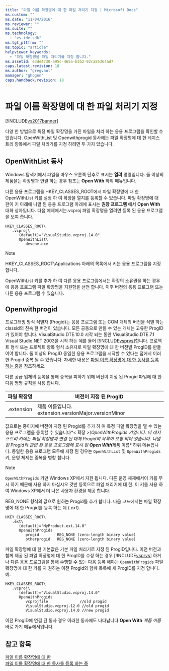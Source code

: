 ```yaml
---
title: "파일 이름 확장명에 대 한 파일 처리기 지정 | Microsoft Docs"
ms.custom: ""
ms.date: "11/04/2016"
ms.reviewer: ""
ms.suite: ""
ms.technology: 
  - "vs-ide-sdk"
ms.tgt_pltfrm: ""
ms.topic: "article"
helpviewer_keywords: 
  - "파일 확장명을 파일 처리기를 지정 합니다."
ms.assetid: e3de4730-a95c-465a-b3b2-92ca85364ad7
caps.latest.revision: 18
ms.author: "gregvanl"
manager: "ghogen"
caps.handback.revision: 18
---
```

# 파일 이름 확장명에 대 한 파일 처리기 지정
[!INCLUDE[vs2017banner](../code-quality/includes/vs2017banner.md)]

다양 한 방법으로 특정 파일 확장명을 가진 파일을 처리 하는 응용 프로그램을 확인할 수 있습니다. OpenWithList 및 Openwithprogid 동사에는 파일 확장명에 대 한 레지스트리 항목에서 파일 처리기를 지정 하려면 두 가지 있습니다.  
  
## OpenWithList 동사  
 Windows 탐색기에서 파일을 마우스 오른쪽 단추로 표시는 **열려** 명령입니다. 둘 이상의 제품을는 확장명과 연결 하는 경우 참조는 **Open With** 하위 메뉴입니다.  
  
 다른 응용 프로그램을 HKEY\_CLASSES\_ROOT에서 파일 확장명에 대 한 OpenWithList 키를 설정 하 여 확장을 열지를 등록할 수 있습니다. 파일 확장명에 대 한이 키 아래에 나열 된 응용 프로그램 아래에 표시는 **권장 프로그램** 에서 **Open With** 대화 상자입니다. 다음 예제에서는.vcproj 파일 확장명을 열려면 등록 된 응용 프로그램을 보여 줍니다.  
  
```  
HKEY_CLASSES_ROOT\  
   .vcproj\  
      (default)="VisualStudio.vcproj.14.0"  
      OpenWithList\  
         devenv.exe  
```  
  
> [!NOTE]
>  HKEY\_CLASSES\_ROOT\\Applications 아래의 목록에서 키는 응용 프로그램을 지정 합니다.  
  
 OpenWithList 키를 추가 하 여 다른 응용 프로그램에서는 확장의 소유권을 하는 경우에 응용 프로그램 파일 확장명을 지원함을 선언 합니다. 이후 버전의 응용 프로그램 또는 다른 응용 프로그램 수 있습니다.  
  
## Openwithprogid  
 프로그래밍 방식 식별자 \(Progid\)는 응용 프로그램 또는 COM 개체의 버전을 식별 하는 classid의 친숙 한 버전이 있습니다. 모든 공동으로 만들 수 있는 개체는 고유한 ProgID가 있어야 합니다. VisualStudio.DTE.10.0 시작 되는 동안 VisualStudio.DTE.7.1 Visual Studio.NET 2003을 시작 하는 예를 들어 [!INCLUDE[vsprvs](../code-quality/includes/vsprvs_md.md)]합니다. 프로젝트 형식 또는 프로젝트 항목 형식 소유자로 파일 확장명에 대 한 버전별 ProgID를 만들어야 합니다. 둘 이상의 ProgID 동일한 응용 프로그램을 시작할 수 있다는 점에서 이러한 Progid 중복 될 수 있습니다. 자세한 내용은 [파일 이름 확장명에 대 한 동사를 등록 하는 중](../extensibility/registering-verbs-for-file-name-extensions.md)을 참조하세요.  
  
 다른 공급 업체의 등록을 통해 중복을 피하기 위해 버전이 지정 된 Progid 파일에 대 한 다음 명명 규칙을 사용 합니다.  
  
|파일 확장명|버전이 지정 된 ProgID|  
|------------|---------------------|  
|.extension|제품 이름입니다. extension.versionMajor.versionMinor|  
  
 값으로는 중이지에 버전이 지정 된 Progid를 추가 하 여 특정 파일 확장명을 열 수 있는 응용 프로그램을 등록할 수 있습니다*\< 확장 \>*\\OpenWithProgids 키입니다. 이 레지스트리 키에는 파일 확장명과 연결 된 대체 Progid의 목록이 포함 되어 있습니다. 나열 된 Progid와 관련 된 응용 프로그램에 표시 된 **Open With***제품 이름* 하위 메뉴입니다. 동일한 응용 프로그램 모두에 지정 된 경우는 `OpenWithList` 및 `OpenWithProgids` 키, 운영 체제는 중복을 병합 합니다.  
  
> [!NOTE]
>  `OpenWithProgids` 키만 Windows XP에서 지원 됩니다. 다른 운영 체제에서이 키를 무시 하기 때문에 사용 하지 마십시오 것만 등록으로 파일 처리기에 대 한. 이 키를 사용 하 여 Windows XP에서 더 나은 사용자 환경을 제공 합니다.  
  
 REG\_NONE 형식의 값으로 원하는 Progid를 추가 합니다. 다음 코드에서는 파일 확장명에 대 한 Progid를 등록 하는 예 \(.*ext*\).  
  
```  
HKEY_CLASSES_ROOT\  
   .ext\  
      (default)="MyProduct.ext.14.0"  
      OpenWithProgids  
         progid        REG_NONE (zero-length binary value)  
         otherprogid   REG_NONE (zero-length binary value)  
```  
  
 파일 확장명에 대 한 기본값은 기본 파일 처리기로 지정 된 ProgID입니다. 이전 버전과 함께 제공 된 파일 확장명에 대 한 ProgID를 수정 하는 경우 [!INCLUDE[vsprvs](../code-quality/includes/vsprvs_md.md)] 하거나 다른 응용 프로그램을 통해 수행할 수 있는 다음 등록 해야는 `OpenWithProgids` 파일 확장명에 대 한 키를 지 원하는 이전 Progid와 함께 목록에 새 ProgID를 지정 합니다. 예:  
  
```  
HKEY_CLASSES_ROOT\  
   .vcproj\  
      (default)="VisualStudio.vcproj.14.0"  
      OpenWithProgids  
         vcprojfile              //old progid  
         VisualStudio.vcproj.12.0 //old progid  
         VisualStudio.vcproj.14.0 //new progid  
```  
  
 이전 ProgID에 연결 된 동사 경우 이러한 동사에도 나타납니다 **Open With** *제품 이름* 바로 가기 메뉴에서입니다.  
  
## 참고 항목  
 [파일 이름 확장명에 대 한](../extensibility/about-file-name-extensions.md)   
 [파일 이름 확장명에 대 한 동사를 등록 하는 중](../extensibility/registering-verbs-for-file-name-extensions.md)